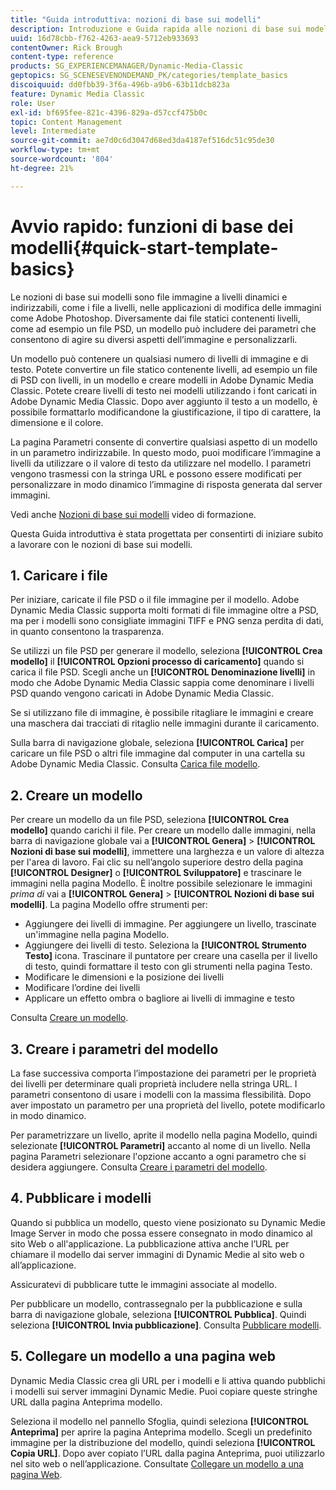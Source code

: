 ```yaml
---
title: "Guida introduttiva: nozioni di base sui modelli"
description: Introduzione e Guida rapida alle nozioni di base sui modelli per aiutarti a iniziare rapidamente a utilizzare Adobe Dynamic Media Classic.
uuid: 16d78cbb-f762-4263-aea9-5712eb933693
contentOwner: Rick Brough
content-type: reference
products: SG_EXPERIENCEMANAGER/Dynamic-Media-Classic
geptopics: SG_SCENESEVENONDEMAND_PK/categories/template_basics
discoiquuid: dd0fbb39-3f6a-496b-a9b6-63b11dcb823a
feature: Dynamic Media Classic
role: User
exl-id: bf695fee-821c-4396-829a-d57ccf475b0c
topic: Content Management
level: Intermediate
source-git-commit: ae7d0c6d3047d68ed3da4187ef516dc51c95de30
workflow-type: tm+mt
source-wordcount: '804'
ht-degree: 21%

---
```


# Avvio rapido: funzioni di base dei modelli{#quick-start-template-basics}

Le nozioni di base sui modelli sono file immagine a livelli dinamici e indirizzabili, come i file a livelli, nelle applicazioni di modifica delle immagini come Adobe Photoshop. Diversamente dai file statici contenenti livelli, come ad esempio un file PSD, un modello può includere dei parametri che consentono di agire su diversi aspetti dell’immagine e personalizzarli.

Un modello può contenere un qualsiasi numero di livelli di immagine e di testo. Potete convertire un file statico contenente livelli, ad esempio un file di PSD con livelli, in un modello e creare modelli in Adobe Dynamic Media Classic. Potete creare livelli di testo nei modelli utilizzando i font caricati in Adobe Dynamic Media Classic. Dopo aver aggiunto il testo a un modello, è possibile formattarlo modificandone la giustificazione, il tipo di carattere, la dimensione e il colore.

La pagina Parametri consente di convertire qualsiasi aspetto di un modello in un parametro indirizzabile. In questo modo, puoi modificare l’immagine a livelli da utilizzare o il valore di testo da utilizzare nel modello. I parametri vengono trasmessi con la stringa URL e possono essere modificati per personalizzare in modo dinamico l’immagine di risposta generata dal server immagini.

Vedi anche [Nozioni di base sui modelli](https://s7d5.scene7.com/s7viewers/html5/VideoViewer.html?videoserverurl=https://s7d5.scene7.com/is/content/&amp;emailurl=https://s7d5.scene7.com/s7/emailFriend&amp;serverUrl=https://s7d5.scene7.com/is/image/&amp;config=Scene7SharedAssets/Universal_HTML5_Video&amp;contenturl=https://s7d5.scene7.com/skins/&amp;asset=S7tutorials/553_Template%20Basics_converted%20renamed_Dynamic%20Banners-AVS) video di formazione.

Questa Guida introduttiva è stata progettata per consentirti di iniziare subito a lavorare con le nozioni di base sui modelli.

## 1. Caricare i file

Per iniziare, caricate il file PSD o il file immagine per il modello. Adobe Dynamic Media Classic supporta molti formati di file immagine oltre a PSD, ma per i modelli sono consigliate immagini TIFF e PNG senza perdita di dati, in quanto consentono la trasparenza.

Se utilizzi un file PSD per generare il modello, seleziona **[!UICONTROL Crea modello]** il **[!UICONTROL Opzioni processo di caricamento]** quando si carica il file PSD. Scegli anche un **[!UICONTROL Denominazione livelli]** in modo che Adobe Dynamic Media Classic sappia come denominare i livelli PSD quando vengono caricati in Adobe Dynamic Media Classic.

Se si utilizzano file di immagine, è possibile ritagliare le immagini e creare una maschera dai tracciati di ritaglio nelle immagini durante il caricamento.

Sulla barra di navigazione globale, seleziona **[!UICONTROL Carica]** per caricare un file PSD o altri file immagine dal computer in una cartella su Adobe Dynamic Media Classic. Consulta [Carica file modello](uploading-template-files.md#uploading_template_files).

## 2. Creare un modello

Per creare un modello da un file PSD, seleziona **[!UICONTROL Crea modello]** quando carichi il file. Per creare un modello dalle immagini, nella barra di navigazione globale vai a **[!UICONTROL Genera]** > **[!UICONTROL Nozioni di base sui modelli]**, immettere una larghezza e un valore di altezza per l&#39;area di lavoro. Fai clic su nell’angolo superiore destro della pagina **[!UICONTROL Designer]** o **[!UICONTROL Sviluppatore]** e trascinare le immagini nella pagina Modello. È inoltre possibile selezionare le immagini *prima di* vai a **[!UICONTROL Genera]** > **[!UICONTROL Nozioni di base sui modelli]**. La pagina Modello offre strumenti per:

* Aggiungere dei livelli di immagine. Per aggiungere un livello, trascinate un&#39;immagine nella pagina Modello.
* Aggiungere dei livelli di testo. Seleziona la **[!UICONTROL Strumento Testo]** icona. Trascinare il puntatore per creare una casella per il livello di testo, quindi formattare il testo con gli strumenti nella pagina Testo.
* Modificare le dimensioni e la posizione dei livelli
* Modificare l’ordine dei livelli
* Applicare un effetto ombra o bagliore ai livelli di immagine e testo

Consulta [Creare un modello](creating-template.md#creating_a_template).

## 3. Creare i parametri del modello

La fase successiva comporta l’impostazione dei parametri per le proprietà dei livelli per determinare quali proprietà includere nella stringa URL. I parametri consentono di usare i modelli con la massima flessibilità. Dopo aver impostato un parametro per una proprietà del livello, potete modificarlo in modo dinamico.

Per parametrizzare un livello, aprite il modello nella pagina Modello, quindi selezionate **[!UICONTROL Parametri]** accanto al nome di un livello. Nella pagina Parametri selezionare l&#39;opzione accanto a ogni parametro che si desidera aggiungere. Consulta [Creare i parametri del modello](creating-template-parameters.md#creating_template_parameters).

## 4. Pubblicare i modelli

Quando si pubblica un modello, questo viene posizionato su Dynamic Medie Image Server in modo che possa essere consegnato in modo dinamico al sito Web o all&#39;applicazione. La pubblicazione attiva anche l’URL per chiamare il modello dai server immagini di Dynamic Medie al sito web o all’applicazione.

Assicuratevi di pubblicare tutte le immagini associate al modello.

Per pubblicare un modello, contrassegnalo per la pubblicazione e sulla barra di navigazione globale, seleziona **[!UICONTROL Pubblica]**. Quindi seleziona **[!UICONTROL Invia pubblicazione]**. Consulta [Pubblicare modelli](publishing-templates.md#publishing_templates).

## 5. Collegare un modello a una pagina web

Dynamic Media Classic crea gli URL per i modelli e li attiva quando pubblichi i modelli sui server immagini Dynamic Medie. Puoi copiare queste stringhe URL dalla pagina Anteprima modello.

Seleziona il modello nel pannello Sfoglia, quindi seleziona **[!UICONTROL Anteprima]** per aprire la pagina Anteprima modello. Scegli un predefinito immagine per la distribuzione del modello, quindi seleziona **[!UICONTROL Copia URL]**. Dopo aver copiato l’URL dalla pagina Anteprima, puoi utilizzarlo nel sito web o nell’applicazione. Consultate [Collegare un modello a una pagina Web](linking-template-web-page.md#linking_a_template_to_a_web_page).
